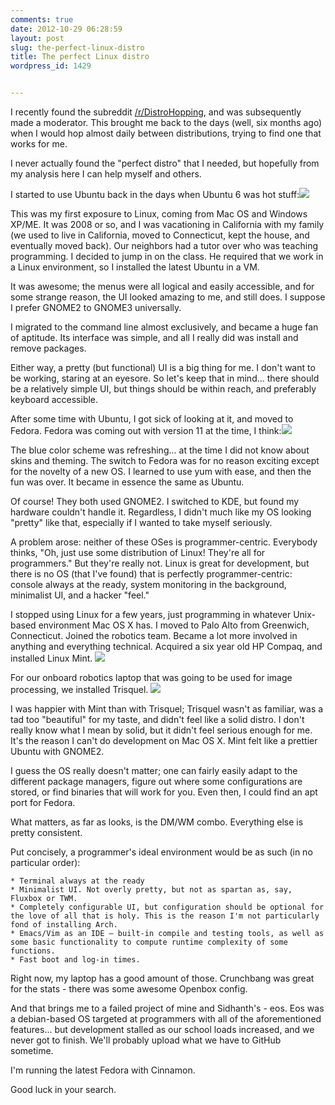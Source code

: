 ```yaml
---
comments: true
date: 2012-10-29 06:28:59
layout: post
slug: the-perfect-linux-distro
title: The perfect Linux distro
wordpress_id: 1429


---
```


I recently found the subreddit [/r/DistroHopping](http://reddit.com/r/distrohopping), and was subsequently made a moderator. This brought me back to the days (well, six months ago) when I would hop almost daily between distributions, trying to find one that works for me.

I never actually found the "perfect distro" that I needed, but hopefully from my analysis here I can help myself and others.

I started to use Ubuntu back in the days when Ubuntu 6 was hot stuff:![](http://wp.bernsteinbear.com/wp-content/uploads/2012/10/Screenshot.png)

This was my first exposure to Linux, coming from Mac OS and Windows XP/ME. It was 2008 or so, and I was vacationing in California with my family (we used to live in California, moved to Connecticut, kept the house, and eventually moved back). Our neighbors had a tutor over who was teaching programming. I decided to jump in on the class. He required that we work in a Linux environment, so I installed the latest Ubuntu in a VM.

It was awesome; the menus were all logical and easily accessible, and for some strange reason, the UI looked amazing to me, and still does. I suppose I prefer GNOME2 to GNOME3 universally.

I migrated to the command line almost exclusively, and became a huge fan of aptitude. Its interface was simple, and all I really did was install and remove packages.

Either way, a pretty (but functional) UI is a big thing for me. I don't want to be working, staring at an eyesore. So let's keep that in mind... there should be a relatively simple UI, but things should be within reach, and preferably keyboard accessible.

After some time with Ubuntu, I got sick of looking at it, and moved to Fedora. Fedora was coming out with version 11 at the time, I think:![](http://wp.bernsteinbear.com/wp-content/uploads/2012/10/fedora_screenshot.png)

The blue color scheme was refreshing... at the time I did not know about skins and theming. The switch to Fedora was for no reason exciting except for the novelty of a new OS. I learned to use yum with ease, and then the fun was over. It became in essence the same as Ubuntu.

Of course! They both used GNOME2. I switched to KDE, but found my hardware couldn't handle it. Regardless, I didn't much like my OS looking "pretty" like that, especially if I wanted to take myself seriously.

A problem arose: neither of these OSes is programmer-centric. Everybody thinks, "Oh, just use some distribution of Linux! They're all for programmers." But they're really not. Linux is great for development, but there is no OS (that I've found) that is perfectly programmer-centric: console always at the ready, system monitoring in the background, minimalist UI, and a hacker "feel."

I stopped using Linux for a few years, just programming in whatever Unix-based environment Mac OS X has. I moved to Palo Alto from Greenwich, Connecticut. Joined the robotics team. Became a lot more involved in anything and everything technical. Acquired a six year old HP Compaq, and installed Linux Mint. ![](http://wp.bernsteinbear.com/wp-content/uploads/2012/10/Linux-Mint-13-RC-Cinnamon-Screenshot-Tour-20-1024x576.jpg)

For our onboard robotics laptop that was going to be used for image processing, we installed Trisquel. ![](http://wp.bernsteinbear.com/wp-content/uploads/2012/10/linux-screenshot-trisquel-5-5-03.jpg)

I was happier with Mint than with Trisquel; Trisquel wasn't as familiar, was a tad too "beautiful" for my taste, and didn't feel like a solid distro. I don't really know what I mean by solid, but it didn't feel serious enough for me. It's the reason I can't do development on Mac OS X. Mint felt like a prettier Ubuntu with GNOME2.

I guess the OS really doesn't matter; one can fairly easily adapt to the different package managers, figure out where some configurations are stored, or find binaries that will work for you. Even then, I could find an apt port for Fedora.

What matters, as far as looks, is the DM/WM combo. Everything else is pretty consistent.

Put concisely, a programmer's ideal environment would be as such (in no particular order):
	
    * Terminal always at the ready
    * Minimalist UI. Not overly pretty, but not as spartan as, say, Fluxbox or TWM.
    * Completely configurable UI, but configuration should be optional for the love of all that is holy. This is the reason I'm not particularly fond of installing Arch.
    * Emacs/Vim as an IDE — built-in compile and testing tools, as well as some basic functionality to compute runtime complexity of some functions.
    * Fast boot and log-in times.

Right now, my laptop has a good amount of those. Crunchbang was great for the stats - there was some awesome Openbox config.

And that brings me to a failed project of mine and Sidhanth's - eos. Eos was a debian-based OS targeted at programmers with all of the aforementioned features... but development stalled as our school loads increased, and we never got to finish. We'll probably upload what we have to GitHub sometime.

I'm running the latest Fedora with Cinnamon.

Good luck in your search.
